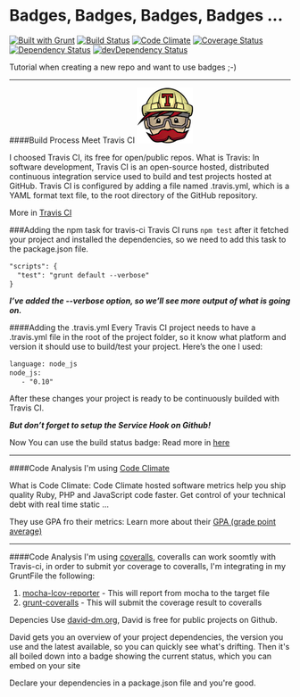 # Badges, Badges, Badges, Badges ...
[![Built with Grunt](https://cdn.gruntjs.com/builtwith.png)](http://gruntjs.com/)
[![Build Status](https://travis-ci.org/OmerHerera/badges.svg?branch=master)](https://travis-ci.org/OmerHerera/badges)
[![Code Climate](https://codeclimate.com/github/OmerHerera/badges/badges/gpa.svg)](https://codeclimate.com/github/OmerHerera/badges)
[![Coverage Status](https://coveralls.io/repos/OmerHerera/badges/badge.svg?branch=master)](https://coveralls.io/r/OmerHerera/badges?branch=master)
[![Dependency Status](https://david-dm.org/OmerHerera/badges.svg?theme=shields.io)](https://david-dm.org/OmerHerera/badges)
[![devDependency Status](https://david-dm.org/OmerHerera/badges/dev-status.svg?theme=shields.io)](https://david-dm.org/OmerHerera/badges#info=devDependencies)


Tutorial when creating a new repo and want to use badges ;-)

* * *

####Build Process
Meet Travis CI
![Meet Travis CI](/images/travis-mascot-200px.png)

I choosed Travis CI, its free for open/public repos. 
What is Travis:
In software development, Travis CI is an open-source hosted, distributed continuous integration service used to build and test projects hosted at GitHub. Travis CI is configured by adding a file named .travis.yml, which is a YAML format text file, to the root directory of the GitHub repository.

More in [Travis CI](https://travis-ci.org)

###Adding the npm task for travis-ci
Travis CI runs ```npm test``` after it fetched your project and installed the dependencies, so we need to add this task to the package.json file.

```
"scripts": {
  "test": "grunt default --verbose"
}
```

*<strong>I’ve added the --verbose option, so we’ll see more output of what is going on.</strong>*
 
####Adding the .travis.yml
Every Travis CI project needs to have a .travis.yml file in the root of the project folder, so it know what platform and version it should use to build/test your project. Here’s the one I used:

```
language: node_js
node_js:
   - "0.10"
```

After these changes your project is ready to be continuously builded with Travis CI. 

*<strong>But don’t forget to setup the Service Hook on Github!</strong>*

Now You can use the build status badge:
Read more in [here](http://docs.travis-ci.com/user/status-images/)

* * * 

####Code Analysis
I'm using [Code Climate](https://codeclimate.com/)

What is Code Climate: 
Code Climate hosted software metrics help you ship quality Ruby, PHP and JavaScript code faster. Get control of your technical debt with real time static ...

They use GPA fro their metrics:
Learn more about their [GPA (grade point average)](http://docs.codeclimate.com/article/150-glossary-gpa)

* * *

####Code Analysis
I'm using [coveralls](https://coveralls.io/), coveralls can work soomtly with Travis-ci, in order to submit yor coverage to coveralls, I'm integrating in my GruntFile the following:
1. [mocha-lcov-reporter](https://github.com/StevenLooman/mocha-lcov-reporter) - This will report from mocha to the target file
2. [grunt-coveralls](https://github.com/pimterry/grunt-coveralls) - This will submit the coverage result to coveralls

Depencies
Use [david-dm.org](https://david-dm.org), David is free for public projects on Github.

David gets you an overview of your project dependencies, the version you use and the latest available, so you can quickly see what's drifting. Then it's all boiled down into a badge showing the current status, which you can embed on your site

Declare your dependencies in a package.json file and you're good.